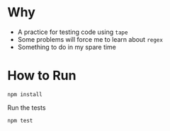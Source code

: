 # Why

* A practice for testing code using `tape`
* Some problems will force me to learn about `regex`
* Something to do in my spare time

# How to Run

```
npm install
```

Run the tests
```
npm test
```
